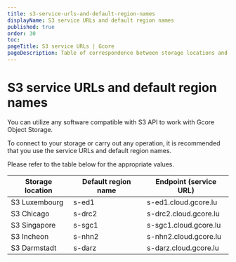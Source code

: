 ```yaml
---
title: s3-service-urls-and-default-region-names
displayName: S3 service URLs and default region names
published: true
order: 30
toc:
pageTitle: S3 service URLs | Gcore
pageDescription: Table of correspondence between storage locations and service URLs.
---
```

# S3 service URLs and default region names

You can utilize any software compatible with S3 API to work with Gcore Object Storage.

To connect to your storage or carry out any operation, it is recommended that you use the service URLs and default region names.

Please refer to the table below for the appropriate values.

| Storage location   |  Default region name  |  Endpoint (service URL)  |
| ------------------ | --------------------- | ------------------------ |
| S3 Luxembourg      | s-ed1                 | s-ed1.cloud.gcore.lu     |
| S3 Chicago         | s-drc2                | s-drc2.cloud.gcore.lu    |
| S3 Singapore       | s-sgc1                | s-sgc1.cloud.gcore.lu    |
| S3 Incheon         | s-nhn2                | s-nhn2.cloud.gcore.lu    |
| S3 Darmstadt       | s-darz                | s-darz.cloud.gcore.lu   |
